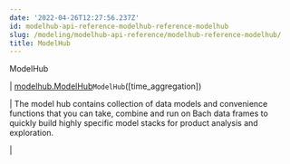 ```yaml
---
date: '2022-04-26T12:27:56.237Z'
id: modelhub-api-reference-modelhub-reference-modelhub
slug: /modeling/modelhub-api-reference/modelhub-reference-modelhub/
title: ModelHub
---
```


ModelHub

| [modelhub.ModelHub](#modelhub.ModelHub)`ModelHub`([time_aggregation])

 | The model hub contains collection of data models and convenience functions that you can take, combine and run on Bach data frames to quickly build highly specific model stacks for product analysis and exploration.

 |

